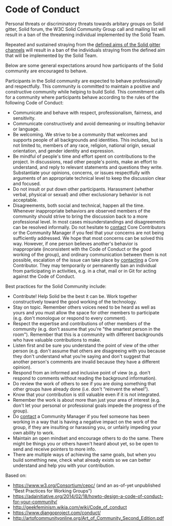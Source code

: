 # Code of Conduct 

Personal threats or discriminatory threats towards arbitary groups on Solid gitter, Solid forum, the W3C Solid Community Group call and mailing list will result in a ban of the threatening individual implemented by the Solid Team.

Repeated and sustained straying from the [defined aims of the Solid gitter channels](https://github.com/solid/information#connect) will result in a ban of the individuals straying from the defined aim that will be implemented by the Solid Team. 

Below are some general expectations around how participants of the Solid community are encouraged to behave. 

Participants in the Solid community are expected to behave professionally and
respectfully. This community is committed to maintain a positive and
constructive community while helping to build Solid. This commitment calls for a
community where participants behave according to the rules of the following Code
of Conduct:

- Communicate and behave with respect, professionalism, fairness, and
sensitivity.
- Communicate constructively and avoid demeaning or insulting behavior or
language.
- Be welcoming. We strive to be a community that welcomes and supports people of
all backgrounds and identities. This includes, but is not limited to, members of
any race, religion, national origin, sexual orientation, and gender identity and
expression.
- Be mindful of people's time and effort spent on contributions to the project.
In discussions, read other people's points, make an effort to understand,
and reply to relevant statements and questions they write.
Substantiate your opinions, concerns, or issues respectfully with arguments
of an appropriate technical level to keep the discussion clear and focused.
- Do not insult or put down other participants. Harassment (whether verbal,
physical or sexual) and other exclusionary behavior is not acceptable.
- Disagreements, both social and technical, happen all the time. Whenever
inappropriate behaviors are observed members of the community should strive to
bring the discussion back to a more professional level. In most cases
misunderstandings and disagreements can be resolved informally. Do not hesitate
to [contact](solid-team.md) Core Contributors or the Community Manager if you feel that your
concerns are not being sufficiently addressed. We hope that most concerns can be
solved this way. However, if one person believes another's behavior is
inappropriate (inconsistent with the Code of Conduct or the good working of the
group), and ordinary communication between them is not possible, escalation of
the issue can take place by [contacting](solid-team.md) a Core Contributor. They may temporarily
or permanently ban an individual from participating in activities, e.g. in a
chat, mail or in Git for acting against the Code of Conduct.

Best practices for the Solid Community include:

- Contribute! Help Solid be the best it can be. Work together constructively
toward the good working of the technology.
- Stay on topic. Remember others voices need to be heard as well as yours and
you must allow the space for other members to participate (e.g. don't monologue
or respond to every comment).
- Respect the expertise and contributions of other members of the community
(e.g. don't assume that you're "the smartest person in the room"). Remember
that this is a community with different backgrounds who have valuable
contributions to make.
- Listen first and be sure you understand the point of view of the other person
(e.g. don't assume that others are disagreeing with you because they don't
understand what you’re saying and don't suggest that another person's comments
are invalid because they have a different opinion).
- Respond from an informed and inclusive point of view (e.g. don't respond to
comments without reading the background information).
- Do review the work of others to see if you are doing something that other
groups have already done (i.e. don't “reinvent the wheel”).
- Know that your contribution is still valuable even if it is not integrated.
- Remember the work is about more than just your area of interest (e.g. don't
let your personal or professional goals impede the progress of the group).
- Do [contact](solid-team.md) a Community Manager if you feel someone has been working in a way
that is having a negative impact on the work of the group, if they are insulting
or harassing you, or unfairly impeding your own ability to work.
- Maintain an open mindset and encourage others to do the same. There might be
things you or others haven't heard about yet, so be open to send and receive
pointers to more info.
- There are multiple ways of achieving the same goals, but when you build
something new, check what already exists so we can better understand and help
you with your contribution.

Based on:
- https://www.w3.org/Consortium/cepc/  (and an as-of-yet unpublished “Best
  Practices for Working Groups”)
- https://adainitiative.org/2014/02/18/howto-design-a-code-of-conduct-for-your-community/
- http://geekfeminism.wikia.com/wiki/Code_of_conduct
- https://www.djangoproject.com/conduct/
- http://artofcommunityonline.org/Art_of_Community_Second_Edition.pdf
